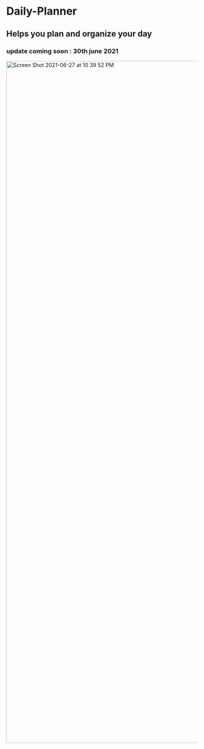 
# Daily-Planner



## Helps you plan and organize your day



### update coming soon : 30th june 2021


<img width="1792" alt="Screen Shot 2021-06-27 at 10 39 52 PM" src="https://user-images.githubusercontent.com/78246665/123571606-98978600-d798-11eb-8d76-7aced41f0738.png">


